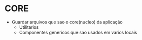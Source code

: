 # CORE
- Guardar arquivos que sao o core(nucleo) da aplicação
    - Utilitarios
    - Componentes genericos que sao usados em varios locais